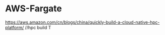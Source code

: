 # AWS-Fargate
https://aws.amazon.com/cn/blogs/china/quickly-build-a-cloud-native-hpc-platform/   //hpc build T
